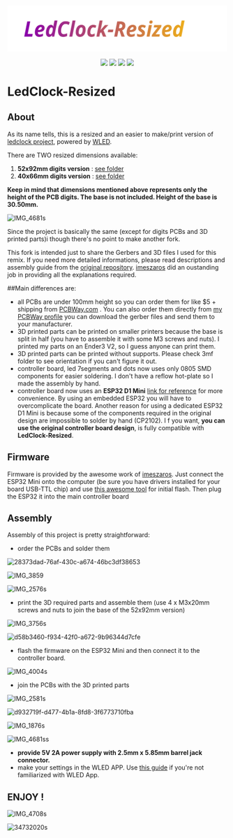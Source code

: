![LED Clock](/LedClock_Resized/images/LedClock-Resized.svg)

<p align="center">
  <a href="https://raw.githubusercontent.com/imeszaros/ledclock/master/LICENSE"><img src="https://img.shields.io/github/license/mariusmym/LedClock-Resized?color=blue&style=flat-square"></a>
  <a href="https://github.com/Aircoookie/WLED-App"><img src="https://img.shields.io/badge/app-wled-blue.svg?style=flat-square"></a>
  <a href="https://www.printables.com/model/189433-wi-fi-connected-led-clock-powered-by-wled"><img src="https://img.shields.io/badge/models-printables-orange.svg?style=flat-square"></a>
  <a href="https://imeszaros.github.io/ledclock/"><img src="https://img.shields.io/badge/install-esp%20web%20tools-green"></a>
</p>

# LedClock-Resized

## About

As its name tells, this is a resized and an easier to make/print version of [ledclock project](https://github.com/imeszaros/ledclock), powered by [WLED](https://github.com/Aircoookie/WLED). 


There are TWO resized dimensions available: 
  1. **52x92mm digits version** : [see folder](https://github.com/mariusmym/LedClock-Resized/tree/master/LedClock_Resized)
  2. **40x66mm digits version** : [see folder](https://github.com/mariusmym/LedClock-Resized/tree/master/LedClock-Resized2-40x66mm)
  
**Keep in mind that dimensions mentioned above represents only the height of the PCB digits. The base is not included. Height of the base is 30.50mm.**
  
  ![IMG_4681s](https://user-images.githubusercontent.com/33284097/226269169-67dc9131-ec49-49e8-87a8-996bbaaf148d.jpg)


Since the project is basically the same (except for digits PCBs and 3D printed parts)i though there's no point to make another fork.

This fork is intended just to share the Gerbers and 3D files I used for this remix. If you need more detailed informations, please read descriptions and assembly guide from the [original repository](https://github.com/imeszaros/ledclock).
[imeszaros](https://github.com/imeszaros) did an oustanding job in providing all the explanations required. 

##Main differences are:

- all PCBs are under 100mm height so you can order them for like $5 + shipping from [PCBWay.com](https://www.pcbway.com/) .
You can also order them directly from [my PCBWay profile](https://www.pcbway.com/project/member/?bmbno=1D9FACD8-0C52-4C) you can download the gerber files and send them to your manufacturer. 
- 3D printed parts can be printed on smaller printers because the base is split in half (you have to assemble it with some M3 screws and nuts). I printed my parts on an Ender3 V2, so I guess anyone can print them.
- 3D printed parts can be printed without supports. Please check 3mf folder to see orientation if you can't figure it out.
- controller board, led 7segments and dots now uses only 0805 SMD components for easier soldering. I don't have a reflow hot-plate so I made the assembly by hand.
- controller board now uses an **ESP32 D1 Mini** [link for reference](https://www.aliexpress.com/item/1005003746817278.html) for more convenience. By using an embedded ESP32 you will have to overcomplicate the board. Another reason for using a dedicated ESP32 D1 Mini is because some of the components required in the original design are impossible to solder by hand (CP2102). I
f you want, **you can use the original controller board design**, is fully compatible with **LedClock-Resized**.

## Firmware

Firmware is provided by the awesome work of [imeszaros](https://github.com/imeszaros). 
Just connect the ESP32 Mini onto the computer (be sure you have drivers installed for your board USB-TTL chip) and use [this awesome tool](https://imeszaros.github.io/ledclock/) for initial flash. Then plug the ESP32 it into the main controller board

## Assembly

Assembly of this project is pretty straightforward: 
- order the PCBs and solder them

![28373dad-76af-430c-a674-46bc3df38653](https://user-images.githubusercontent.com/33284097/225260832-e014ee05-3100-40c5-8c8a-fdfabf3fa48a.jpg)

![IMG_3859](https://user-images.githubusercontent.com/33284097/225264999-68a3b3eb-f121-4b17-bbce-71934203925d.jpg)

![IMG_2576s](https://user-images.githubusercontent.com/33284097/226269324-80c88802-7277-4997-8e7e-ac22dc634840.jpg)



- print the 3D required parts and assemble them (use 4 x M3x20mm screws and nuts to join the base of the 52x92mm version)

![IMG_3756s](https://user-images.githubusercontent.com/33284097/225260905-eb07e417-62f4-4fcd-8a7b-c8a6aaa48eae.jpg)

![d58b3460-f934-42f0-a672-9b96344d7cfe](https://user-images.githubusercontent.com/33284097/225268872-84bfbeff-a710-4290-a9c6-510880cce183.jpg)



- flash the firmware on the ESP32 Mini and then connect it to the controller board.

![IMG_4004s](https://user-images.githubusercontent.com/33284097/225225687-42c8acf4-887e-4b77-9996-423cc3cb9869.jpg)

- join the PCBs with the 3D printed parts

![IMG_2581s](https://user-images.githubusercontent.com/33284097/226269695-1de8adfd-0955-4a23-a1ce-dd774d86deaa.jpg)

![d932719f-d477-4b1a-8fd8-3f6773710fba](https://user-images.githubusercontent.com/33284097/225263167-3286ab95-2398-4f4f-985e-f0eda899dea5.jpg)

![IMG_1876s](https://user-images.githubusercontent.com/33284097/225265164-2a76d4e5-60c1-4a1f-b002-5c01b62f5aec.jpg)

![IMG_4681ss](https://user-images.githubusercontent.com/33284097/226272001-38a515b6-d83c-483f-b3d6-270452701ef4.jpg)


- **provide 5V 2A power supply with  2.5mm x 5.85mm barrel jack connector.** 
- make your settings in the WLED APP. Use [this guide](https://github.com/imeszaros/ledclock/blob/master/ledclock/users-guide.md) if you're not familiarized with WLED App.

## ENJOY !

![IMG_4708s](https://user-images.githubusercontent.com/33284097/226272101-bacbb97a-3bcf-4ba3-9add-bbc18e574584.jpg)

![34732020s](https://user-images.githubusercontent.com/33284097/225227034-317f5321-3a94-4aa8-82e6-43c88644d651.jpg)

